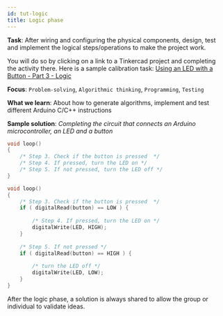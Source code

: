 ```yaml
---
id: tut-logic
title: Logic phase
---
```


**Task**: After wiring and configuring the physical components, design, test and implement the logical steps/operations to make the project work. 

You will do so by clicking on a link to a Tinkercad project and completing the activity there.
Here is a sample calibration task: <a href="https://www.tinkercad.com/things/5IvAKVC2TOg" target="_blank">Using an LED with a Button - Part 3 - Logic</a>

**Focus**: `Problem-solving`, `Algorithmic thinking`, `Programming`, `Testing`

**What we learn**: About how to generate algorithms, implement and test different Arduino C/C++ instructions

**Sample solution**: *Completing the circuit that connects an Arduino microcontroller, an LED and a button*

<!--DOCUSAURUS_CODE_TABS-->
<!--Algorithm-->
```C
void loop()
{
	/* Step 3. Check if the button is pressed  */
  	/* Step 4. If pressed, turn the LED on */
  	/* Step 5. If not pressed, turn the LED off */
}
```

<!--Equivalent programming instructions-->
```C
void loop()
{
	/* Step 3. Check if the button is pressed  */
 	if ( digitalRead(button) == LOW ) {
    
  		/* Step 4. If pressed, turn the LED on */
      	digitalWrite(LED, HIGH);
    }
    
  	/* Step 5. If not pressed */
  	if ( digitalRead(button) == HIGH ) {
    
  		/* turn the LED off */
      	digitalWrite(LED, LOW);
    }
}
```
<!--END_DOCUSAURUS_CODE_TABS-->

After the logic phase, a solution is always shared to allow the group or individual to validate ideas.